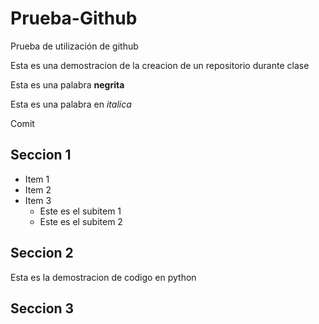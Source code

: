 # Prueba-Github
 Prueba de utilización de github
 
 Esta es una demostracion de la creacion de un repositorio durante clase
 
 Esta es una palabra **negrita**
 
 Esta es una palabra en *italica*

Comit
## Seccion 1
* Item 1
* Item 2
* Item 3
  * Este es el subitem 1
  * Este es el subitem 2

## Seccion 2 
Esta es la demostracion de codigo en python 

## Seccion 3



